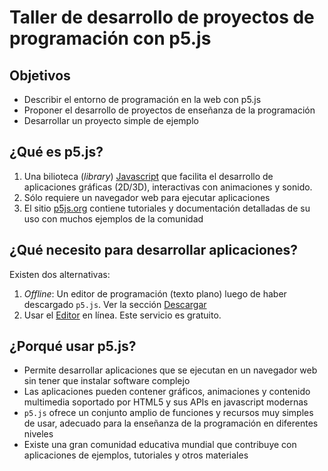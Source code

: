 # Taller de desarrollo de proyectos de programación con p5.js

## Objetivos

- Describir el entorno de programación en la web con p5.js 
- Proponer el desarrollo de proyectos de enseñanza de la programación
- Desarrollar un proyecto simple de ejemplo

## ¿Qué es p5.js?

1. Una bilioteca (*library*) [Javascript](https://es.javascript.info/) que
   facilita el desarrollo de aplicaciones gráficas (2D/3D), interactivas con
   animaciones y sonido.
2. Sólo requiere un navegador web para ejecutar aplicaciones
3. El sitio [p5js.org](https://p5js.org/es/) contiene tutoriales y documentación
   detalladas de su uso con muchos ejemplos de la comunidad

## ¿Qué necesito para desarrollar aplicaciones?

Existen dos alternativas:

1. *Offline*: Un editor de programación (texto plano) luego de haber descargado
   `p5.js`. Ver la sección [Descargar](https://p5js.org/es/download/)
4. Usar el [Editor](https://editor.p5js.org/) en línea. Este servicio es gratuito.

## ¿Porqué usar p5.js?

- Permite desarrollar aplicaciones que se ejecutan en un navegador web sin tener
  que instalar software complejo
- Las aplicaciones pueden contener gráficos, animaciones y contenido multimedia
  soportado por HTML5 y sus APIs en javascript modernas
- `p5.js` ofrece un conjunto amplio de funciones y recursos muy simples de usar,
  adecuado para la enseñanza de la programación en diferentes niveles
- Existe una gran comunidad educativa mundial que contribuye con aplicaciones de
  ejemplos, tutoriales y otros materiales
